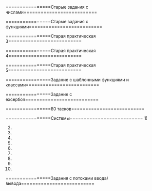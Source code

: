 ================Старые задания с числами==========================

================Старые задания с функциями==========================

================Старая практическая 3==========================

================Старая практическая 4==========================

================Старая практическая 5==========================

================Задание с шаблонными функциями и классами==========================

================Задание с exception==========================

================80 тасков==========================

================Системы==========================
1)

2)

3)

4)

5)

6)

7)

8)

9)

10)

================Задания с потоками ввода/вывода==========================



